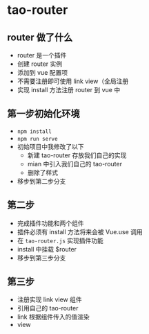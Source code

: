 # tao-router

## router 做了什么
- router 是一个插件
- 创建 router 实例
- 添加到 vue 配置项
- 不需要注册即可使用 link view（全局注册
- 实现 install 方法注册 router 到 vue 中

## 第一步初始化环境
- `npm install`
- `npm run serve`
- 初始项目中我修改了以下
    - 新建 tao-router 存放我们自己的实现
    - mian 中引入我们自己的 tao-router
    - 删除了样式
- 移步到第二步分支

## 第二步
- 完成插件功能和两个组件
- 插件必须有 install 方法将来会被 Vue.use 调用
- 在 `tao-router.js` 实现插件功能
- install 中挂载 $router
- 移步到第三步分支

## 第三步
- 注册实现 link view 组件
- 引用自己的 tao-router
- link 根据组件传入的值渲染
- view 
